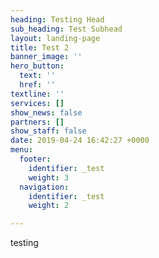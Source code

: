```yaml
---
heading: Testing Head
sub_heading: Test Subhead
layout: landing-page
title: Test 2
banner_image: ''
hero_button:
  text: ''
  href: ''
textline: ''
services: []
show_news: false
partners: []
show_staff: false
date: 2019-04-24 16:42:27 +0000
menu:
  footer:
    identifier: _test
    weight: 3
  navigation:
    identifier: _test
    weight: 2

---
```

testing
